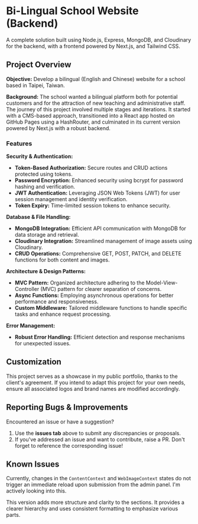 # Bi-Lingual School Website (Backend)

A complete solution built using Node.js, Express, MongoDB, and Cloudinary for the backend, with a frontend powered by Next.js, and Tailwind CSS.

## Project Overview

**Objective:** Develop a bilingual (English and Chinese) website for a school based in Taipei, Taiwan.

**Background:** The school wanted a bilingual platform both for potential customers and for the attraction of new teaching and administrative staff. The journey of this project involved multiple stages and iterations. It started with a CMS-based approach, transitioned into a React app hosted on GitHub Pages using a HashRouter, and culminated in its current version powered by Next.js with a robust backend.

### Features

**Security & Authentication:**

- **Token-Based Authorization:** Secure routes and CRUD actions protected using tokens.
- **Password Encryption:** Enhanced security using bcrypt for password hashing and verification.
- **JWT Authentication:** Leveraging JSON Web Tokens (JWT) for user session management and identity verification.
- **Token Expiry:** Time-limited session tokens to enhance security.

**Database & File Handling:**

- **MongoDB Integration:** Efficient API communication with MongoDB for data storage and retrieval.
- **Cloudinary Integration:** Streamlined management of image assets using Cloudinary.
- **CRUD Operations:** Comprehensive GET, POST, PATCH, and DELETE functions for both content and images.

**Architecture & Design Patterns:**

- **MVC Pattern:** Organized architecture adhering to the Model-View-Controller (MVC) pattern for clearer separation of concerns.
- **Async Functions:** Employing asynchronous operations for better performance and responsiveness.
- **Custom Middleware:** Tailored middleware functions to handle specific tasks and enhance request processing.

**Error Management:**

- **Robust Error Handling:** Efficient detection and response mechanisms for unexpected issues.

## Customization

This project serves as a showcase in my public portfolio, thanks to the client's agreement. If you intend to adapt this project for your own needs, ensure all associated logos and brand names are modified accordingly.

## Reporting Bugs & Improvements

Encountered an issue or have a suggestion?

1. Use the **issues tab** above to submit any discrepancies or proposals.
2. If you've addressed an issue and want to contribute, raise a PR. Don't forget to reference the corresponding issue!

## Known Issues

Currently, changes in the `ContentContext` and `WebImageContext` states do not trigger an immediate reload upon submission from the admin panel. I'm actively looking into this.

This version adds more structure and clarity to the sections. It provides a clearer hierarchy and uses consistent formatting to emphasize various parts.
